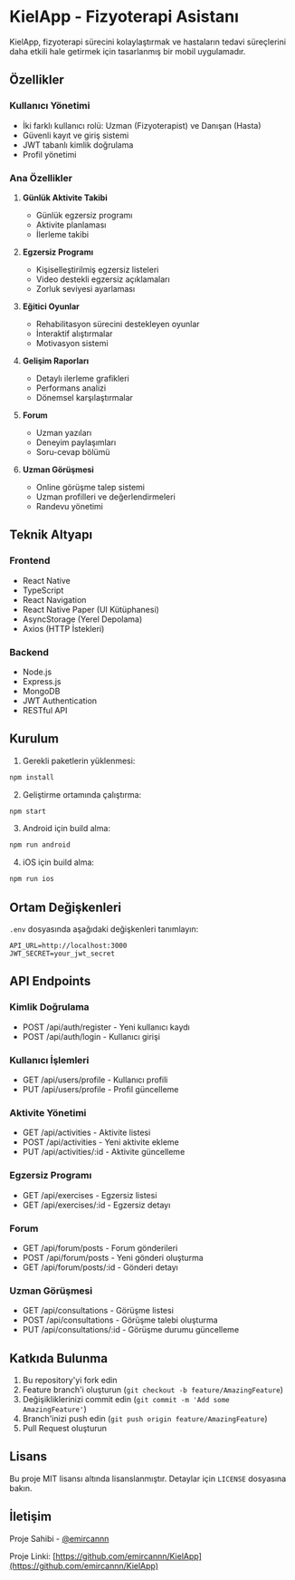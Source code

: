 # KielApp - Fizyoterapi Asistanı

KielApp, fizyoterapi sürecini kolaylaştırmak ve hastaların tedavi süreçlerini daha etkili hale getirmek için tasarlanmış bir mobil uygulamadır.

## Özellikler

### Kullanıcı Yönetimi
- İki farklı kullanıcı rolü: Uzman (Fizyoterapist) ve Danışan (Hasta)
- Güvenli kayıt ve giriş sistemi
- JWT tabanlı kimlik doğrulama
- Profil yönetimi

### Ana Özellikler
1. **Günlük Aktivite Takibi**
   - Günlük egzersiz programı
   - Aktivite planlaması
   - İlerleme takibi

2. **Egzersiz Programı**
   - Kişiselleştirilmiş egzersiz listeleri
   - Video destekli egzersiz açıklamaları
   - Zorluk seviyesi ayarlaması

3. **Eğitici Oyunlar**
   - Rehabilitasyon sürecini destekleyen oyunlar
   - İnteraktif alıştırmalar
   - Motivasyon sistemi

4. **Gelişim Raporları**
   - Detaylı ilerleme grafikleri
   - Performans analizi
   - Dönemsel karşılaştırmalar

5. **Forum**
   - Uzman yazıları
   - Deneyim paylaşımları
   - Soru-cevap bölümü

6. **Uzman Görüşmesi**
   - Online görüşme talep sistemi
   - Uzman profilleri ve değerlendirmeleri
   - Randevu yönetimi

## Teknik Altyapı

### Frontend
- React Native
- TypeScript
- React Navigation
- React Native Paper (UI Kütüphanesi)
- AsyncStorage (Yerel Depolama)
- Axios (HTTP İstekleri)

### Backend
- Node.js
- Express.js
- MongoDB
- JWT Authentication
- RESTful API

## Kurulum

1. Gerekli paketlerin yüklenmesi:
```bash
npm install
```

2. Geliştirme ortamında çalıştırma:
```bash
npm start
```

3. Android için build alma:
```bash
npm run android
```

4. iOS için build alma:
```bash
npm run ios
```

## Ortam Değişkenleri

`.env` dosyasında aşağıdaki değişkenleri tanımlayın:

```env
API_URL=http://localhost:3000
JWT_SECRET=your_jwt_secret
```

## API Endpoints

### Kimlik Doğrulama
- POST /api/auth/register - Yeni kullanıcı kaydı
- POST /api/auth/login - Kullanıcı girişi

### Kullanıcı İşlemleri
- GET /api/users/profile - Kullanıcı profili
- PUT /api/users/profile - Profil güncelleme

### Aktivite Yönetimi
- GET /api/activities - Aktivite listesi
- POST /api/activities - Yeni aktivite ekleme
- PUT /api/activities/:id - Aktivite güncelleme

### Egzersiz Programı
- GET /api/exercises - Egzersiz listesi
- GET /api/exercises/:id - Egzersiz detayı

### Forum
- GET /api/forum/posts - Forum gönderileri
- POST /api/forum/posts - Yeni gönderi oluşturma
- GET /api/forum/posts/:id - Gönderi detayı

### Uzman Görüşmesi
- GET /api/consultations - Görüşme listesi
- POST /api/consultations - Görüşme talebi oluşturma
- PUT /api/consultations/:id - Görüşme durumu güncelleme

## Katkıda Bulunma

1. Bu repository'yi fork edin
2. Feature branch'i oluşturun (`git checkout -b feature/AmazingFeature`)
3. Değişikliklerinizi commit edin (`git commit -m 'Add some AmazingFeature'`)
4. Branch'inizi push edin (`git push origin feature/AmazingFeature`)
5. Pull Request oluşturun

## Lisans

Bu proje MIT lisansı altında lisanslanmıştır. Detaylar için `LICENSE` dosyasına bakın.

## İletişim

Proje Sahibi - [@emircannn](https://github.com/emircannn)

Proje Linki: [https://github.com/emircannn/KielApp](https://github.com/emircannn/KielApp) 